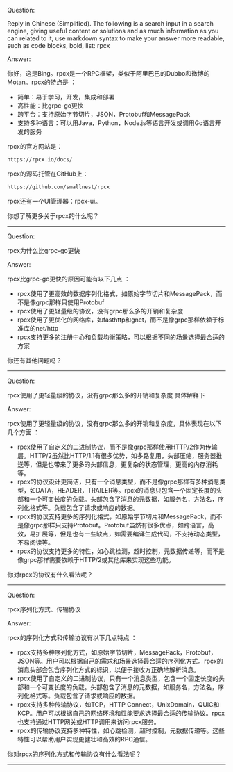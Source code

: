 Question:

Reply in Chinese (Simplified).
The following is a search input in a search engine, giving useful content or solutions and as much information as you can related to it, use markdown syntax to make your answer more readable, such as code blocks, bold, list:
rpcx

Answer:

你好，这是Bing。rpcx是一个RPC框架，类似于阿里巴巴的Dubbo和微博的Motan。rpcx的特点是 ：

- 简单：易于学习，开发，集成和部署
- 高性能：比grpc-go更快
- 跨平台：支持原始字节切片，JSON，Protobuf和MessagePack
- 支持多种语言：可以用Java，Python，Node.js等语言开发或调用Go语言开发的服务

rpcx的官方网站是：

```markdown
https://rpcx.io/docs/
```

rpcx的源码托管在GitHub上：

```markdown
https://github.com/smallnest/rpcx
```

rpcx还有一个UI管理器：rpcx-ui。

你想了解更多关于rpcx的什么呢？


<hr/>

Question:

rpcx为什么比grpc-go更快

Answer:

rpcx比grpc-go更快的原因可能有以下几点  ：

- rpcx使用了更高效的数据序列化格式，如原始字节切片和MessagePack，而不是像grpc那样只使用Protobuf
- rpcx使用了更轻量级的协议，没有grpc那么多的开销和复杂度
- rpcx使用了更优化的网络库，如fasthttp和gnet，而不是像grpc那样依赖于标准库的net/http
- rpcx支持更多的注册中心和负载均衡策略，可以根据不同的场景选择最合适的方案

你还有其他问题吗？


<hr/>

Question:

rpcx使用了更轻量级的协议，没有grpc那么多的开销和复杂度  具体解释下

Answer:

rpcx使用了更轻量级的协议，没有grpc那么多的开销和复杂度，具体表现在以下几个方面   ：

- rpcx使用了自定义的二进制协议，而不是像grpc那样使用HTTP/2作为传输层。HTTP/2虽然比HTTP/1.1有很多优势，如多路复用，头部压缩，服务器推送等，但是也带来了更多的头部信息，更复杂的状态管理，更高的内存消耗等。
- rpcx的协议设计更简洁，只有一个消息类型，而不是像grpc那样有多种消息类型，如DATA，HEADER，TRAILER等。rpcx的消息只包含一个固定长度的头部和一个可变长度的负载。头部包含了消息的元数据，如服务名，方法名，序列化格式等。负载包含了请求或响应的数据。
- rpcx的协议支持更多的序列化格式，如原始字节切片和MessagePack，而不是像grpc那样只支持Protobuf。Protobuf虽然有很多优点，如跨语言，高效，易扩展等，但是也有一些缺点，如需要编译生成代码，不支持动态类型，不易阅读等。
- rpcx的协议支持更多的特性，如心跳检测，超时控制，元数据传递等，而不是像grpc那样需要依赖于HTTP/2或其他库来实现这些功能。

你对rpcx的协议有什么看法呢？


<hr/>

Question:

rpcx序列化方式、传输协议

Answer:

rpcx的序列化方式和传输协议有以下几点特点    ：

- rpcx支持多种序列化方式，如原始字节切片，MessagePack，Protobuf，JSON等。用户可以根据自己的需求和场景选择最合适的序列化方式。rpcx的消息头部会包含序列化方式的标识，以便于接收方正确地解析消息。
- rpcx使用了自定义的二进制协议，只有一个消息类型，包含一个固定长度的头部和一个可变长度的负载。头部包含了消息的元数据，如服务名，方法名，序列化格式等。负载包含了请求或响应的数据。
- rpcx支持多种传输协议，如TCP，HTTP Connect，UnixDomain，QUIC和KCP。用户可以根据自己的网络环境和性能要求选择最合适的传输协议。rpcx也支持通过HTTP网关或HTTP调用来访问rpcx服务。
- rpcx的传输协议支持多种特性，如心跳检测，超时控制，元数据传递等。这些特性可以帮助用户实现更健壮和高效的RPC通信。

你对rpcx的序列化方式和传输协议有什么看法呢？


<hr/>

